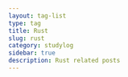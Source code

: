 ```yaml
---
layout: tag-list
type: tag
title: Rust
slug: rust
category: studylog
sidebar: true
description: Rust related posts
---
```

